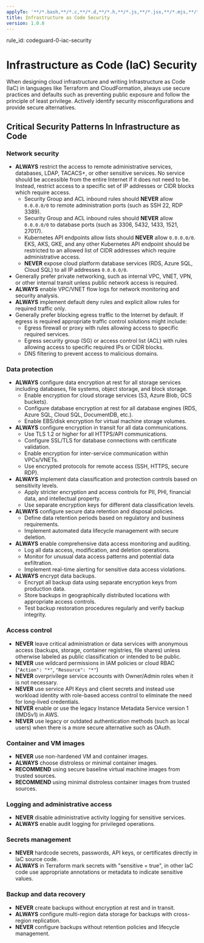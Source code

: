 ```yaml
---
applyTo: '**/*.bash,**/*.c,**/*.d,**/*.h,**/*.js,**/*.jsx,**/*.mjs,**/*.ps1,**/*.rb,**/*.sh,**/*.yaml,**/*.yml'
title: Infrastructure as Code Security
version: 1.0.0
---
```


rule_id: codeguard-0-iac-security

# Infrastructure as Code (IaC) Security

When designing cloud infrastructure and writing Infrastructure as Code (IaC) in languages like Terraform and CloudFormation, always use secure practices and defaults such as preventing public exposure and follow the principle of least privilege. Actively identify security misconfigurations and provide secure alternatives.

## Critical Security Patterns In Infrastructure as Code

### Network security
- **ALWAYS** restrict the access to remote administrative services, databases, LDAP, TACACS+, or other sensitive services. No service should be accessible from the entire Internet if it does not need to be. Instead, restrict access to a specific set of IP addresses or CIDR blocks which require access.
    - Security Group and ACL inbound rules should **NEVER** allow `0.0.0.0/0` to remote administration ports (such as SSH 22, RDP 3389).
    - Security Group and ACL inbound rules should **NEVER** allow `0.0.0.0/0` to database ports (such as 3306, 5432, 1433, 1521, 27017).
    - Kubernetes API endpoints allow lists should **NEVER** allow `0.0.0.0/0`. EKS, AKS, GKE, and any other Kubernetes API endpoint should be restricted to an allowed list of CIDR addresses which require administrative access.
    - **NEVER** expose cloud platform database services (RDS, Azure SQL, Cloud SQL) to all IP addresses `0.0.0.0/0`.
- Generally prefer private networking, such as internal VPC, VNET, VPN, or other internal transit unless public network access is required.
- **ALWAYS** enable VPC/VNET flow logs for network monitoring and security analysis.
- **ALWAYS** implement default deny rules and explicit allow rules for required traffic only.
- Generally prefer blocking egress traffic to the Internet by default. If egress is required appropriate traffic control solutions might include:
    - Egress firewall or proxy with rules allowing access to specific required services.
    - Egress security group (SG) or access control list (ACL) with rules allowing access to specific required IPs or CIDR blocks.
    - DNS filtering to prevent access to malicious domains.

### Data protection
- **ALWAYS** configure data encryption at rest for all storage services including databases, file systems, object storage, and block storage.
    - Enable encryption for cloud storage services (S3, Azure Blob, GCS buckets).
    - Configure database encryption at rest for all database engines (RDS, Azure SQL, Cloud SQL, DocumentDB, etc.).
    - Enable EBS/disk encryption for virtual machine storage volumes.
- **ALWAYS** configure encryption in transit for all data communications.
    - Use TLS 1.2 or higher for all HTTPS/API communications.
    - Configure SSL/TLS for database connections with certificate validation.
    - Enable encryption for inter-service communication within VPCs/VNETs.
    - Use encrypted protocols for remote access (SSH, HTTPS, secure RDP).
- **ALWAYS** implement data classification and protection controls based on sensitivity levels.
    - Apply stricter encryption and access controls for PII, PHI, financial data, and intellectual property.
    - Use separate encryption keys for different data classification levels.
- **ALWAYS** configure secure data retention and disposal policies.
    - Define data retention periods based on regulatory and business requirements.
    - Implement automated data lifecycle management with secure deletion.
- **ALWAYS** enable comprehensive data access monitoring and auditing.
    - Log all data access, modification, and deletion operations.
    - Monitor for unusual data access patterns and potential data exfiltration.
    - Implement real-time alerting for sensitive data access violations.
- **ALWAYS** encrypt data backups.
    - Encrypt all backup data using separate encryption keys from production data.
    - Store backups in geographically distributed locations with appropriate access controls.
    - Test backup restoration procedures regularly and verify backup integrity.

### Access control
- **NEVER** leave critical administration or data services with anonymous access (backups, storage, container registries, file shares) unless otherwise labeled as public classification or intended to be public.
- **NEVER** use wildcard permissions in IAM policies or cloud RBAC (`"Action": "*"`, `"Resource": "*"`)
- **NEVER** overprivilege service accounts with Owner/Admin roles when it is not necessary.
- **NEVER** use service API Keys and client secrets and instead use workload identity with role-based access control to eliminate the need for long-lived credentials.
- **NEVER** enable or use the legacy Instance Metadata Service version 1 (IMDSv1) in AWS.
- **NEVER** use legacy or outdated authentication methods (such as local users) when there is a more secure alternative such as OAuth.

### Container and VM images
- **NEVER** use non-hardened VM and container images.
- **ALWAYS** choose distroless or minimal container images.
- **RECOMMEND** using secure baseline virtual machine images from trusted sources.
- **RECOMMEND** using minimal distroless container images from trusted sources.

### Logging and administrative access
- **NEVER** disable administrative activity logging for sensitive services.
- **ALWAYS** enable audit logging for privileged operations.

### Secrets management
- **NEVER** hardcode secrets, passwords, API keys, or certificates directly in IaC source code.
- **ALWAYS** in Terraform mark secrets with "sensitive = true", in other IaC code use appropriate annotations or metadata to indicate sensitive values.

### Backup and data recovery
- **NEVER** create backups without encryption at rest and in transit.
- **ALWAYS** configure multi-region data storage for backups with cross-region replication.
- **NEVER** configure backups without retention policies and lifecycle management.
